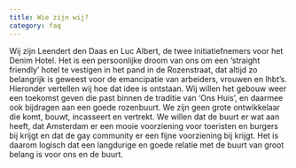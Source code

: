 ```yaml
---
title: Wie zijn wij?
category: faq
---
```


Wij zijn Leendert den Daas en Luc Albert, de twee initiatiefnemers voor het Denim Hotel. Het is een persoonlijke droom van ons om een ‘straight friendly’ hotel te vestigen in het pand in de Rozenstraat, dat altijd zo belangrijk is geweest voor de emancipatie van arbeiders, vrouwen en lhbt’s. Hieronder vertellen wij hoe dat idee is ontstaan. Wij willen het gebouw weer een toekomst geven die past binnen de traditie van ‘Ons Huis’, en daarmee ook bijdragen aan een goede rozenbuurt. We zijn geen grote ontwikkelaar die komt, bouwt, incasseert en vertrekt. We willen dat de buurt er wat aan heeft, dat Amsterdam er een mooie voorziening voor toeristen en burgers bij krijgt en dat de gay community er een fijne voorziening bij krijgt. Het is daarom logisch dat een langdurige en goede relatie met de buurt van groot belang is voor ons en de buurt.